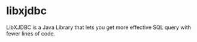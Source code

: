 libxjdbc
========

LibXJDBC is a Java Library that lets you get more effective SQL query with fewer lines of code.

